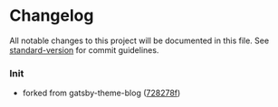 # Changelog

All notable changes to this project will be documented in this file. See [standard-version](https://github.com/conventional-changelog/standard-version) for commit guidelines.

### Init

* forked from gatsby-theme-blog ([728278f](https://github.com/YuyingWu/gatsby-theme-chaton/commit/728278fc1d4951a845fc1009b0f6400cfc92a757))
